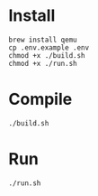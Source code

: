 # Install
```
brew install qemu
cp .env.example .env
chmod +x ./build.sh
chmod +x ./run.sh
```

# Compile
```
./build.sh
```

# Run
```
./run.sh
```